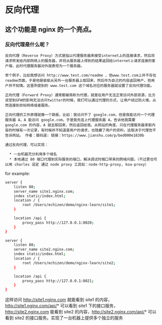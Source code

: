 # 反向代理

## 这个功能是 nginx 的一个亮点。

### 反向代理是什么呢？

    反向代理（Reverse Proxy）方式是指以代理服务器来接受internet上的连接请求，然后将请求转发给内部网络上的服务器，并将从服务器上得到的结果返回给internet上请求连接的客户端，此时代理服务器对外就表现为一个服务器。

    举个例子，比如我想访问 http://www.test.com/readme ，但www.test.com上并不存在readme页面，于是他是偷偷从另外一台服务器上取回来，然后作为自己的内容返回用户，但用户并不知情。这里所提到的 www.test.com 这个域名对应的服务器就设置了反向代理功能。

    正向代理（Forward Proxy）通常都被简称为代理，就是在用户无法正常访问外部资源，比方说受到GFW的影响无法访问twitter的时候，我们可以通过代理的方式，让用户绕过防火墙，从而连接到目标网络或者服务。

    正向代理的工作原理就像一个跳板，比如：我访问不了 google.com，但是我能访问一个代理服务器 A，A 能访问 google.com，于是我先连上代理服务器 A，告诉他我需要 google.com 的内容，A 就去取回来，然后返回给我。从网站的角度，只在代理服务器来取内容的时候有一次记录，有时候并不知道是用户的请求，也隐藏了用户的资料，这取决于代理告不告诉网站。 作者：猿码道: 链接：https://www.jianshu.com/p/bed000e1830b

    通过反向代理，可以实现：

      * 一台机器充分利用多个域名
      * 本地通过 80 端口代理到实际服务的端口，解决调试时端口带来的跨域问题。（不过更也可以用 charles 设定 通过 node proxy 工具如：node-http-proxy, koa-proxy）

for example:

```bash
server {
    listen 80;
    server_name site1.nginx.com;
    index static/index.html;
    location / {
        root /Users/echizen/demo/nginx-learn/site1;
    }

    location /api {
        proxy_pass http://127.0.0.1:8020;
    }
}

server {
    listen 80;
    server_name site2.nginx.com;
    index static/index.html;
    location / {
        root /Users/echizen/demo/nginx-learn/site2;
    }

    location /api {
        proxy_pass http://127.0.0.1:8021;
    }
}
```

这样访问 http://site1.nginx.com 就能看到 site1 的内容，http://site1.nginx.com/api/* 可以看到 site1 下的接口服务，http://site2.nginx.com 能看到 site2 的内容，http://site2.nginx.com/api/* 可以看到 site2 的接口服务。实现了一台机器上提供多个独立的服务
